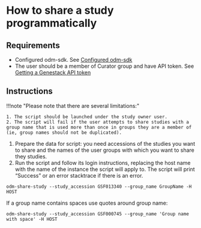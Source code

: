 # How to share a study programmatically

## Requirements

- Configured odm-sdk. See [Configured odm-sdk](../configuration.md)
- The user should be a member of Curator group and have API token. See [Getting a Genestack API token](https://odm-user-guide.readthedocs.io/en/latest/doc-odm-user-guide/getting-a-genestack-api-token.html#token-label)

## Instructions

!!!note "Please note that there are several limitations:"

    1. The script should be launched under the study owner user.
    2. The script will fail if the user attempts to share studies with a group name that is used more than once in groups they are a member of (ie, group names should not be duplicated).

1. Prepare the data for script: you need accessions of the studies you want to share and the names of the user groups with which you want to share they studies.
2. Run the script and follow its login instructions, replacing the host name with the name of the instance the script will apply to. The script will print “Success” or an error stacktrace if there is an error.

```shell
odm-share-study --study_accession GSF013340 --group_name GroupName -H HOST
```

If a group name contains spaces use quotes around group name:

```shell
odm-share-study --study_accession GSF000745 --group_name 'Group name with space' -H HOST
```

